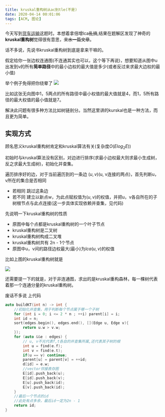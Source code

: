 ```yaml
---
title: kruskal重构树从ac到tle(不是)
date: 2020-04-14 00:01:06
tags: [ACM, 图论]
---
```


今天写到[货车运输](https://www.luogu.com.cn/problem/P1967)这题时。本想着拿倍增lca~~乱搞~~,结果在题解区发现了神奇的**kruskal重构树**觉得很有意思，~~来水一篇文章~~。<!-- more -->

话不多说，先说书kruskal重构树到底是拿来干嘛的。

假定给你一张边权连通图(不连通其实也可以，这个等下再说)，想要知道从图中u出发到v的所有**简单路径**中的最小边权的最大值是多少(或者反过来求最大边权的最小值)

举个例子免得把你绕晕了
![](https://s1.ax1x.com/2020/04/14/Gvzizd.md.png)

比如这张无向图中1，5两点的所有路径中最小权值的最大值就是4，而1，5所有路径的最大权值的最小值就是7。

解决此问题有很多种方法比如树链剖分。当然这里讲的kurskal也是一种方法，而且更为简单。


## 实现方式
顾名思义kruskal重构树肯定和kruskal算法有关(复杂度$O(Elog_2E)$)

初始时与kruskal算法没有区别，对边进行排序(求最小边权最大则求最小生成树，反之求最大生成树)，初始化并查集。

遍历排序好的边，对于当前遍历到的一条边 $(u, v)$(u, v连接的两点)，首先判断u，v所在的集合是否相同

- 若相同 跳过这条边
- 若不同 建立以新点w，为此点赋权值为$(u, v)$的权值，并把u，v各自所在的子树根节点与此点连接(这一步具体实现依赖并查集，见代码)

<!-- kruskal重构树的构造方法就是在利用kruskal算法求MST的同时把选出来的边作为一个新的节点连接这条边在原图中连接的两点的子树的根，把其原有的边权转化为新构成的点的点权，并把此点(刚刚新形成的点)作为新的根，不断重复这个过程直到所有点都被加入，则kruskal重构树构造完毕。可以比较容易的发现，原图的点全部都是kruskal重构树的叶子节点。而假设你要求u，v所有简单路径边权最大值得最小值，只需要求$lca(u, v)$的点权就得到了答案。(求最小边权最大则求最小生成树，反之求最大生成树) -->

先说明一下kruskal重构树的性质

- 原图中每个点都是kruskal重构树的一个叶子节点
- kruskal重构树是二叉树
- kruskal重构树构成二叉堆
- kruskal重构树共有 2n - 1个节点
- 原图中u，v间的路径边权最大(最小)为$lca(u, v)$的权值

比如上图的kruskal重构树就是

![](https://s1.ax1x.com/2020/04/14/GxS0N8.md.png)

还需要提一下的就是，对于非连通图，求出的是kruskal重构森林，每一棵树代表着那一个连通分量的kruskal重构树。

废话不多说 上代码

```cpp
auto buildKT(int n) -> int {
    //初始化并查集，用于判断每个节点属于哪一个子树
    for (int i = 0; i <= 2 * n ; ++i) parent[i] = i;
    int id = n;
    sort(edges.begin(), edges.end(), [](Edge u, Edge v){
        return u.w > v.w;
    });
    for (auto &&e : edges) {
        // u, v不光代表f,t各自的并查集所属,还代表其子树的根
        int u = find(e.f);
        int v = find(e.t);
        if(u == v) continue;
        parent[u] = parent[v] = ++id;
        d[id] = e.w;
        //vector邻接表存图
        E[id].push_back(u);
        E[id].push_back(v);
        E[u].push_back(id);
        E[v].push_back(id);
    }
    //最后一个节点的id
    //此处有点多余，最后id一定为2n - 1
    return id;
}
```